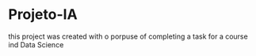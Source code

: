 # Projeto-IA
this project was created with o porpuse of completing a task for a course ind Data Science
